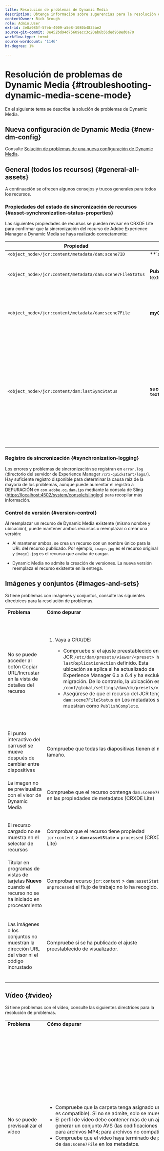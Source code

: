 ```yaml
---
title: Resolución de problemas de Dynamic Media
description: Obtenga información sobre sugerencias para la resolución de problemas que puede probar al trabajar con imágenes, conjuntos y visores en Dynamic Media.
contentOwner: Rick Brough
role: Admin,User
exl-id: 3e8a085f-57eb-4009-a5e8-1080b4835ae2
source-git-commit: 0e452bd94d75609ecc3c20ab6b56ded968ed0a70
workflow-type: tm+mt
source-wordcount: '1146'
ht-degree: 1%

---
```


# Resolución de problemas de Dynamic Media {#troubleshooting-dynamic-media-scene-mode}

En el siguiente tema se describe la solución de problemas de Dynamic Media.

## Nueva configuración de Dynamic Media {#new-dm-config}

Consulte [Solución de problemas de una nueva configuración de Dynamic Media](/help/assets/dynamic-media/config-dm.md#troubleshoot-dm-config).

## General (todos los recursos) {#general-all-assets}

A continuación se ofrecen algunos consejos y trucos generales para todos los recursos.

### Propiedades del estado de sincronización de recursos {#asset-synchronization-status-properties}

Las siguientes propiedades de recursos se pueden revisar en CRXDE Lite para confirmar que la sincronización del recurso de Adobe Experience Manager a Dynamic Media se haya realizado correctamente:

| **Propiedad** | **Ejemplo** | **Descripción** |
|---|---|---|
| `<object_node>/jcr:content/metadata/dam:scene7ID` | **`a|364266`** | Indicador general de que el nodo está vinculado a Dynamic Media. |
| `<object_node>/jcr:content/metadata/dam:scene7FileStatus` | **PublishComplete** o texto de error | Estado de carga del recurso en Dynamic Media. |
| `<object_node>/jcr:content/metadata/dam:scene7File` | **myCompany/myAssetID** | Debe rellenarse para generar direcciones URL en el recurso remoto de Dynamic Media. |
| `<object_node>/jcr:content/dam:lastSyncStatus` | **success** o **error:`<error text>`** | Estado de sincronización de conjuntos (conjuntos de giros, conjuntos de imágenes, etc.), ajustes preestablecidos de imagen, ajustes preestablecidos de visualizador, actualizaciones de mapa de imagen para un recurso o imágenes que se han editado. |

### Registro de sincronización {#synchronization-logging}

Los errores y problemas de sincronización se registran en `error.log` (directorio del servidor de Experience Manager `/crx-quickstart/logs/`). Hay suficiente registro disponible para determinar la causa raíz de la mayoría de los problemas, aunque puede aumentar el registro a DEPURACIÓN en `com.adobe.cq.dam.ips` mediante la consola de Sling ([https://localhost:4502/system/console/slinglog](https://localhost:4502/system/console/slinglog)) para recopilar más información.

### Control de versión {#version-control}

Al reemplazar un recurso de Dynamic Media existente (mismo nombre y ubicación), puede mantener ambos recursos o reemplazar o crear una versión:

* Al mantener ambos, se crea un recurso con un nombre único para la URL del recurso publicado. Por ejemplo, `image.jpg` es el recurso original y `image1.jpg` es el recurso que acaba de cargar.

* Dynamic Media no admite la creación de versiones. La nueva versión reemplaza el recurso existente en la entrega.

## Imágenes y conjuntos {#images-and-sets}

Si tiene problemas con imágenes y conjuntos, consulte las siguientes directrices para la resolución de problemas.

<table>
 <tbody>
  <tr>
   <td><strong>Problema</strong></td>
   <td><strong>Cómo depurar</strong></td>
   <td><strong>Solución</strong></td>
  </tr>
  <tr>
   <td>No se puede acceder al botón Copiar URL/Incrustar en la vista de detalles del recurso</td>
   <td>
    <ol>
     <li><p>Vaya a CRX/DE:</p>
      <ul>
       <li>Compruebe si el ajuste preestablecido en el JCR <code>/etc/dam/presets/viewer/&lt;preset&gt; has lastReplicationAction</code> definido. Esta ubicación se aplica si ha actualizado de Experience Manager 6.x a 6.4 y ha excluido la migración. De lo contrario, la ubicación es <code>/conf/global/settings/dam/dm/presets/viewer</code>.</li>
       <li>Asegúrese de que el recurso del JCR tenga <code>dam:scene7FileStatus</code><strong> </strong>en Los metadatos se muestran como <code>PublishComplete</code>.</li>
      </ul> </li>
    </ol> </td>
   <td><p>Actualizar página/navegar a otra página y volver (se debe volver a compilar el JSP del carril lateral)</p> <p>Si esto no funciona:</p>
    <ul>
     <li>Publicar recurso.</li>
     <li>Vuelva a cargar el recurso y publíquelo.</li>
    </ul> </td>
  </tr>
  <tr>
   <td>El punto interactivo del carrusel se mueve después de cambiar entre diapositivas</td>
   <td><p>Compruebe que todas las diapositivas tienen el mismo tamaño.</p> </td>
   <td><p>Utilice únicamente imágenes con el mismo tamaño para el carrusel.</p> </td>
  </tr>
  <tr>
   <td>La imagen no se previsualiza con el visor de Dynamic Media</td>
   <td><p>Compruebe que el recurso contenga <code>dam:scene7File</code> en las propiedades de metadatos (CRXDE Lite)</p> </td>
   <td><p>Compruebe que todos los recursos hayan finalizado el procesamiento.</p> </td>
  </tr>
  <tr>
   <td>El recurso cargado no se muestra en el selector de recursos</td>
   <td><p>Comprobar que el recurso tiene propiedad <code>jcr:content</code> &gt; <strong><code>dam:assetState</code></strong> = <code>processed</code> (CRXDE Lite)</p> </td>
   <td><p>Compruebe que todos los recursos hayan finalizado el procesamiento.</p> </td>
  </tr>
  <tr>
   <td>Titular en programas de vistas de tarjetas <strong>Nuevo</strong> cuando el recurso no se ha iniciado en procesamiento</td>
   <td>Comprobar recurso <code>jcr:content</code> &gt; <code>dam:assetState</code> = if <code>unprocessed</code> el flujo de trabajo no lo ha recogido.</td>
   <td>Espere hasta que el flujo de trabajo seleccione el recurso.</td>
  </tr>
  <tr>
   <td>Las imágenes o los conjuntos no muestran la dirección URL del visor ni el código incrustado</td>
   <td>Compruebe si se ha publicado el ajuste preestablecido de visualizador.</td>
   <td><p>Ir a <strong>Herramientas</strong> &gt; <strong>Assets</strong> &gt; <strong>Ajustes preestablecidos de visor</strong> y publique el ajuste preestablecido de visualizador.</p> </td>
  </tr>
 </tbody>
</table>

## Vídeo {#video}

Si tiene problemas con el vídeo, consulte las siguientes directrices para la resolución de problemas.

<table>
 <tbody>
  <tr>
   <td><strong>Problema</strong></td>
   <td><strong>Cómo depurar</strong></td>
   <td><strong>Solución</strong></td>
  </tr>
  <tr>
   <td>No se puede previsualizar el vídeo</td>
   <td>
    <ul>
     <li>Compruebe que la carpeta tenga asignado un perfil de vídeo (si el formato de archivo no es compatible). Si no se admite, solo se muestra una imagen.</li>
     <li>El perfil de vídeo debe contener más de un ajuste preestablecido de codificación para generar un conjunto AVS (las codificaciones únicas se tratan como contenido de vídeo para archivos MP4; para archivos no compatibles, se tratan igual que no procesados).</li>
     <li>Compruebe que el vídeo haya terminado de procesarse confirmando <code>dam:scene7FileAvs</code> de <code>dam:scene7File</code> en los metadatos.</li>
    </ul> </td>
   <td>
    <ol>
     <li>Asigne un perfil de vídeo a la carpeta.</li>
     <li>Editar perfil de vídeo para incluir más de un ajuste preestablecido de codificación.</li>
     <li>Espere a que el vídeo termine de procesarse.</li>
     <li>Antes de volver a cargar el vídeo, asegúrese de que el flujo de trabajo de codificación de vídeo de Dynamic Media no se esté ejecutando.<br/> </li>
     <li>Vuelva a cargar el vídeo.</li>
    </ol> </td>
  </tr>
  <tr>
   <td>El vídeo no está codificado</td>
   <td>
    <ul>
     <li>Compruebe si el Cloud Service de Dynamic Media está configurado.</li>
     <li>Compruebe si un perfil de vídeo está asociado a la carpeta de carga.</li>
    </ul> </td>
   <td>
    <ol>
     <li>Compruebe que la Configuración de Dynamic Media en Cloud Services esté correctamente configurada.</li>
     <li>Compruebe que la carpeta tenga un perfil de vídeo. Además, compruebe el perfil de vídeo.</li>
    </ol> </td>
  </tr>
  <tr>
   <td>El procesamiento de vídeo tarda demasiado</td>
   <td><p>Para determinar si la codificación de vídeo sigue en curso o si ha entrado en un estado de error:</p>
    <ul>
     <li>Comprobar el estado del vídeo <code>https://localhost:4502/crx/de/index.jsp#/content/dam/folder/videomp4/jcr%3Acontent</code> &gt; <code>dam:assetState</code></li>
    </ul> </td>
   <td> </td>
  </tr>
  <tr>
   <td>Falta la representación de vídeo</td>
   <td><p>Cuando se carga un vídeo, pero no hay representaciones codificadas:</p>
    <ul>
     <li>Compruebe que la carpeta tenga un perfil de vídeo asignado.</li>
     <li>Compruebe que el vídeo haya terminado de procesarse confirmando <code>dam:scene7FileAvs</code> en los metadatos.</li>
    </ul> </td>
   <td>
    <ol>
     <li>Asigne un perfil de vídeo a la carpeta.</li>
     <li>Espere a que el vídeo termine de procesarse.<br /> </li>
    </ol> </td>
  </tr>
 </tbody>
</table>

## Visores {#viewers}

Si tiene problemas con los visores, consulte las siguientes instrucciones para la resolución de problemas.

### Problema: Los ajustes preestablecidos del visor no se publican {#viewers-not-published}

**Cómo depurar**

1. Continúe con la página de diagnóstico del administrador de muestras: `https://localhost:4502/libs/dam/gui/content/s7dam/samplemanager/samplemanager.html`.
1. Observe los valores calculados. Cuando funcione correctamente, verá lo siguiente: `_DMSAMPLE status: 0 unsyced assets - activation not necessary _OOTB status: 0 unsyced assets - 0 unactivated assets`.

   >[!NOTE]
   >
   >Puede tardar unos 10 minutos después de la configuración de la nube de Dynamic Media en que los recursos del visualizador se sincronicen.

1. Si los recursos no activados permanecen, seleccione cualquiera de las siguientes opciones **Mostrar todos los recursos desactivados** para ver los detalles.

**Solución**

1. Navegue hasta la lista de ajustes preestablecidos de visualizador en las herramientas de administración: `https://localhost:4502/libs/dam/gui/content/s7dam/samplemanager/samplemanager.html`
1. Seleccione todos los ajustes preestablecidos del visor y, a continuación, seleccione **Publish**.
1. Vuelva al administrador de muestras y observe que el recuento de recursos no activados ahora es cero.

### Problema: La ilustración preestablecida del visualizador devuelve 404 desde Vista previa en los detalles del recurso o Copiar URL/Código incrustado {#viewer-preset-404}

**Cómo depurar**

En CRXDE Lite, haga lo siguiente:

1. Vaya a `<sync-folder>/_CSS/_OOTB` dentro de la carpeta de sincronización de Dynamic Media (por ejemplo, `/content/dam/_CSS/_OOTB`).
1. Busque el nodo de metadatos del recurso problemático (por ejemplo, `<sync-folder>/_CSS/_OOTB/CarouselDotsLeftButton_dark_sprite.png/jcr:content/metadata/`).
1. Compruebe la presencia de `dam:scene7*` propiedades. Si el recurso se sincronizó y publicó correctamente, verá el `dam:scene7FileStatus` el conjunto se establece en **PublishComplete**.
1. Intente solicitar la ilustración directamente desde Dynamic Media concatenando los valores de las siguientes propiedades y literales de cadena:

   * `dam:scene7Domain`
   * `"is/content"`
   * `dam:scene7Folder`
   * `<asset-name>`
Ejemplo: `https://<server>/is/content/myfolder/_CSS/_OOTB/CarouselDotsLeftButton_dark_sprite.png`

**Solución**

Si los recursos de muestra o la ilustración preestablecida del visualizador no se han sincronizado o publicado, reinicie todo el proceso de copia o sincronización:

1. Vaya a CRXDE Lite.
1. Eliminar `<sync-folder>/_CSS/_OOTB`.
1. Vaya al Administrador de paquetes CRX: `https://localhost:4502/crx/packmgr/`.
1. Busque el paquete del visor en la lista; comienza con `cq-dam-scene7-viewers-content`.
1. Seleccionar **Reinstalar**.
1. En Cloud Services, vaya a la página Configuración de Dynamic Media y, a continuación, abra el cuadro de diálogo de configuración de la configuración de Dynamic Media - S7.
1. No realice cambios, seleccione **Guardar**.
Esta acción de guardar vuelve a almacenar en déclencheur la lógica para crear y sincronizar los recursos de muestra, el CSS preestablecido de visualizador y las ilustraciones.

### Problema: La previsualización de imagen no se carga en la creación de ajustes preestablecidos de visualizador {#image-preview-not-loading}

**Solución**

1. En Experience Manager, seleccione el logotipo del Experience Manager para acceder a la consola de navegación global y, a continuación, vaya a **[!UICONTROL Herramientas]** > **[!UICONTROL General]** > **[!UICONTROL CRXDE Lite]**.
1. En el carril izquierdo, vaya a la carpeta de contenido de ejemplo en la siguiente ubicación:

   `/content/dam/_DMSAMPLE`

1. Elimine el `_DMSAMPLE` carpeta.
1. En el carril izquierdo, vaya a la carpeta de ajustes preestablecidos en la siguiente ubicación:

   `/conf/global/settings/dam/dm/presets/viewer`

1. Elimine el `viewer` carpeta.
1. Cerca de la esquina superior izquierda de la página de CRXDE Lite, seleccione **[!UICONTROL Guardar todo]**.
1. En la esquina superior izquierda de la página del CRXDE Lite, seleccione **Volver a inicio** icono.
1. Vuelva a crear un [Configuración de Dynamic Media en Cloud Services](/help/assets/dynamic-media/config-dm.md#configuring-dynamic-media-cloud-services).
